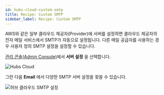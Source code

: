 ```yaml
---
id: hubs-cloud-custom-smtp
title: Recipe: Custom SMTP
sidebar_label: Recipe: Custom SMTP
---
```


AWS와 같은 일부 클라우드 제공자(Provider)에 서버를 설정하면 클라우드 제공자의 전자 메일 서비스에서 SMTP가 자동으로 설정됩니다. 다른 메일 공급자를 사용하는 경우 사용자 정의 SMTP 설정을 설정할 수 있습니다.

[관리 콘솔(Admin Console)](hubs-cloud-getting-started.md)에서 **서버 설정** 을 선택합니다.

![Hubs Cloud](../website/static/img/hubs-cloud-server-settings.jpeg)

그런 다음 **Email** 에서 다양한 SMTP 서버 설정을 찾을 수 있습니다.

![허브 클라우드 SMTP 설정](../website/static/img/hubs-cloud-smtp-settings.jpeg)
